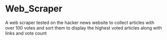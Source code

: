 # Web_Scraper
A web scraper tested on the hacker news website to collect articles with over 100 votes and sort them to display the highest voted articles along with links and vote count
